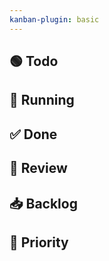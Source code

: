 ```yaml
---
kanban-plugin: basic 
---
```


## 🟢 Todo


## 🏃 Running


## ✅ Done


## 🔄 Review


## 📥 Backlog


## 🚀 Priority

